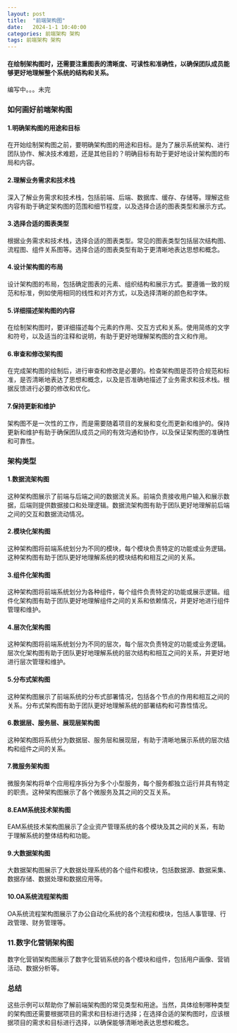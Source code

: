```yaml
---
layout: post
title:  "前端架构图"
date:   2024-1-1 10:40:00
categories: 前端架构 架构
tags: 前端架构 架构
---
```

#### 在绘制架构图时，还需要注重图表的清晰度、可读性和准确性，以确保团队成员能够更好地理解整个系统的结构和关系。

编写中。。。未完

### 如何画好前端架构图

#### 1.明确架构图的用途和目标

在开始绘制架构图之前，要明确架构图的用途和目标。是为了展示系统架构、进行团队协作、解决技术难题，还是其他目的？明确目标有助于更好地设计架构图的布局和内容。

#### 2.理解业务需求和技术栈

深入了解业务需求和技术栈，包括前端、后端、数据库、缓存、存储等。理解这些内容有助于确定架构图的范围和细节程度，以及选择合适的图表类型和展示方式。

#### 3.选择合适的图表类型

根据业务需求和技术栈，选择合适的图表类型。常见的图表类型包括层次结构图、流程图、组件关系图等。选择合适的图表类型有助于更清晰地表达思想和概念。

#### 4.设计架构图的布局

设计架构图的布局，包括确定图表的元素、组织结构和展示方式。要遵循一致的规范和标准，例如使用相同的线性和对齐方式，以及选择清晰的颜色和字体。

#### 5.详细描述架构图的内容

在绘制架构图时，要详细描述每个元素的作用、交互方式和关系。使用简练的文字和符号，以及适当的注释和说明，有助于更好地理解架构图的含义和作用。

#### 6.审查和修改架构图

在完成架构图的绘制后，进行审查和修改是必要的。检查架构图是否符合规范和标准，是否清晰地表达了思想和概念，以及是否准确地描述了业务需求和技术栈。根据反馈进行必要的修改和优化。

#### 7.保持更新和维护

架构图不是一次性的工作，而是需要随着项目的发展和变化而更新和维护的。保持更新和维护有助于确保团队成员之间的有效沟通和协作，以及保证架构图的准确性和可靠性。

### 架构类型

#### 1.数据流架构图

这种架构图展示了前端与后端之间的数据流关系。前端负责接收用户输入和展示数据，后端则提供数据接口和处理逻辑。数据流架构图有助于团队更好地理解前后端之间的交互和数据流动情况。

#### 2.模块化架构图
这种架构图将前端系统划分为不同的模块，每个模块负责特定的功能或业务逻辑。这种架构图有助于团队更好地理解系统的模块结构和相互之间的关系。


#### 3.组件化架构图

这种架构图将前端系统划分为各种组件，每个组件负责特定的功能或展示逻辑。组件化架构图有助于团队更好地理解组件之间的关系和依赖情况，并更好地进行组件管理和维护。

#### 4.层次化架构图

这种架构图将前端系统划分为不同的层次，每个层次负责特定的功能或业务逻辑。层次化架构图有助于团队更好地理解系统的层次结构和相互之间的关系，并更好地进行层次管理和维护。

#### 5.分布式架构图

这种架构图展示了前端系统的分布式部署情况，包括各个节点的作用和相互之间的关系。分布式架构图有助于团队更好地理解系统的部署结构和可靠性情况。

#### 6.数据层、服务层、展现层架构图

这种架构图将系统分为数据层、服务层和展现层，有助于清晰地展示系统的层次结构和组件之间的关系。

#### 7.微服务架构图

微服务架构将单个应用程序拆分为多个小型服务，每个服务都独立运行并具有特定的职责。这种架构图展示了各个微服务及其之间的交互关系。

#### 8.EAM系统技术架构图

EAM系统技术架构图展示了企业资产管理系统的各个模块及其之间的关系，有助于理解系统的整体结构和功能。

#### 9.大数据架构图

大数据架构图展示了大数据处理系统的各个组件和模块，包括数据源、数据采集、数据存储、数据处理和数据应用等。

#### 10.OA系统流程架构图

OA系统流程架构图展示了办公自动化系统的各个流程和模块，包括人事管理、行政管理、财务管理等。

### 11.数字化营销架构图

数字化营销架构图展示了数字化营销系统的各个模块和组件，包括用户画像、营销活动、数据分析等。

### 总结

这些示例可以帮助你了解前端架构图的常见类型和用途。当然，具体绘制哪种类型的架构图还需要根据项目的需求和目标进行选择；在选择合适的架构图时，应该根据项目的需求和目标进行选择，以确保能够清晰地表达思想和概念。
